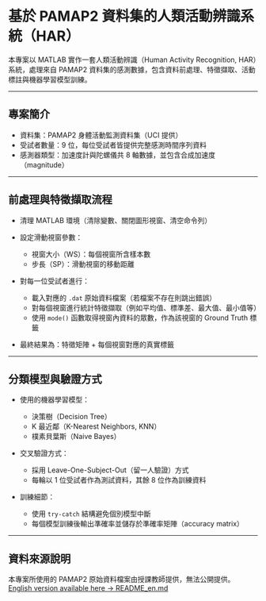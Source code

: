 # 基於 PAMAP2 資料集的人類活動辨識系統（HAR）

本專案以 MATLAB 實作一套人類活動辨識（Human Activity Recognition, HAR）系統，處理來自 PAMAP2 資料集的感測數據，包含資料前處理、特徵擷取、活動標註與機器學習模型訓練。

---

## 專案簡介

* 資料集：PAMAP2 身體活動監測資料集（UCI 提供）
* 受試者數量：9 位，每位受試者皆提供完整感測時間序列資料
* 感測器類型：加速度計與陀螺儀共 8 軸數據，並包含合成加速度（magnitude）

---

## 前處理與特徵擷取流程

* 清理 MATLAB 環境（清除變數、關閉圖形視窗、清空命令列）
* 設定滑動視窗參數：

  * 視窗大小（WS）：每個視窗所含樣本數
  * 步長（SP）：滑動視窗的移動距離
* 對每一位受試者進行：

  * 載入對應的 `.dat` 原始資料檔案（若檔案不存在則跳出錯誤）
  * 對每個視窗進行統計特徵擷取（例如平均值、標準差、最大值、最小值等）
  * 使用 `mode()` 函數取得視窗內資料的眾數，作為該視窗的 Ground Truth 標籤
* 最終結果為：特徵矩陣 + 每個視窗對應的真實標籤

---

## 分類模型與驗證方式

* 使用的機器學習模型：

  * 決策樹（Decision Tree）
  * K 最近鄰（K-Nearest Neighbors, KNN）
  * 樸素貝葉斯（Naive Bayes）

* 交叉驗證方式：

  * 採用 Leave-One-Subject-Out（留一人驗證）方式
  * 每輪以 1 位受試者作為測試資料，其餘 8 位作為訓練資料

* 訓練細節：

  * 使用 `try-catch` 結構避免個別模型中斷
  * 每個模型訓練後輸出準確率並儲存於準確率矩陣（accuracy matrix）

---

## 資料來源說明

本專案所使用的 PAMAP2 原始資料檔案由授課教師提供，無法公開提供。
[English version available here → README_en.md](./README_en.md)
